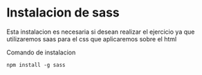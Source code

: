 # Instalacion de sass
Esta instalacion es necesaria si desean realizar el ejercicio ya que utilizaremos saas para el css que aplicaremos sobre el html

Comando de instalacion

<code>npm install -g sass</code>